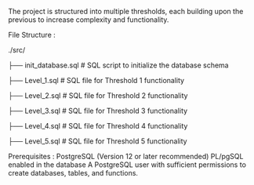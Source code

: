 The project is structured into multiple thresholds, each building upon the previous to increase complexity and functionality.

File Structure :

./src/
  
  ├── init_database.sql      # SQL script to initialize the database schema
  
  ├── Level_1.sql            # SQL file for Threshold 1 functionality
  
  ├── Level_2.sql            # SQL file for Threshold 2 functionality
  
  ├── Level_3.sql            # SQL file for Threshold 3 functionality
  
  ├── Level_4.sql            # SQL file for Threshold 4 functionality
  
  ├── Level_5.sql            # SQL file for Threshold 5 functionality

Prerequisites :
    PostgreSQL (Version 12 or later recommended)
    PL/pgSQL enabled in the database
    A PostgreSQL user with sufficient permissions to create databases, tables, and functions.

